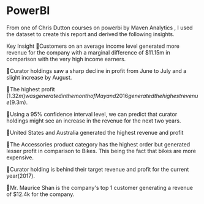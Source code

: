 # PowerBI
From one of Chris Dutton courses on powerbi by Maven Analytics , I used the dataset to create this report and derived the following insights.

Key Insight
📍Customers on an average income level generated more revenue for the company with a marginal difference of $11.15m in comparison with the very high income earners.


📍Curator holdings saw a sharp decline in profit from June to July and a slight increase by August.


📍The highest profit ($1.32m) was generated in the month of May and 2016 generated the highest revenue($9.3m).


📍Using a 95% confidence interval level, we can predict that curator holdings might see an increase in the revenue for the next two years.


📍United States and Australia generated the highest revenue and profit


📍The Accessories product category has the highest order but generated lesser profit in comparison to Bikes. This being the fact that bikes are more expensive.


📍Curator holding is behind their target revenue and profit for the current year(2017).


📍Mr. Maurice Shan is the company's top 1 customer generating a revenue of $12.4k for the company.
